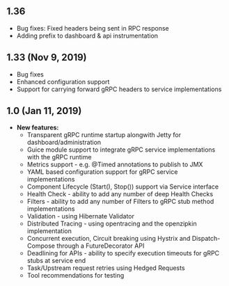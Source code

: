 ## 1.36
- Bug fixes: Fixed headers being sent in RPC response
- Adding prefix to dashboard & api instrumentation

## 1.33 (Nov 9, 2019)
- Bug fixes
- Enhanced configuration support
- Support for carrying forward gRPC headers to service implementations

## 1.0 (Jan 11, 2019)
- **New features:**
  - Transparent gRPC runtime startup alongwith Jetty for dashboard/administration
  - Guice module support to integrate gRPC service implementations with the gRPC runtime
  - Metrics support - e.g. @Timed annotations to publish to JMX
  - YAML based configuration support for gRPC service implementations
  - Component Lifecycle (Start(), Stop()) support via Service interface
  - Health Check - ability to add any number of deep Health Checks
  - Filters - ability to add any number of Filters to gRPC stub method implementations
  - Validation - using Hibernate Validator
  - Distributed Tracing - using opentracing and the openzipkin implementation
  - Concurrent execution, Circuit breaking using Hystrix and Dispatch-Compose through a FutureDecorator API
  - Deadlining for APIs - ability to specify execution timeouts for gRPC stubs at service end
  - Task/Upstream request retries using Hedged Requests
  - Tool recommendations for testing
